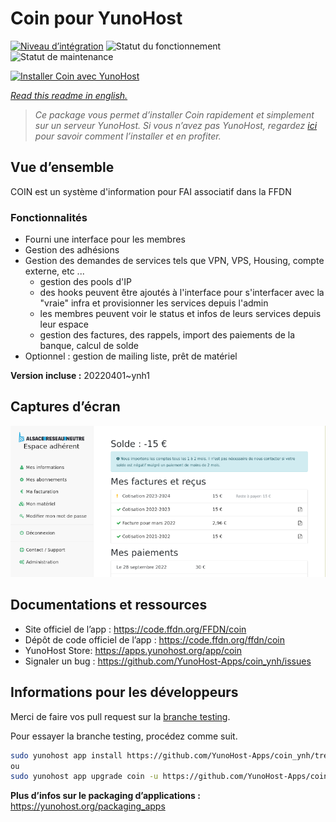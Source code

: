 <!--
N.B.: This README was automatically generated by https://github.com/YunoHost/apps/tree/master/tools/README-generator
It shall NOT be edited by hand.
-->

# Coin pour YunoHost

[![Niveau d’intégration](https://dash.yunohost.org/integration/coin.svg)](https://dash.yunohost.org/appci/app/coin) ![Statut du fonctionnement](https://ci-apps.yunohost.org/ci/badges/coin.status.svg) ![Statut de maintenance](https://ci-apps.yunohost.org/ci/badges/coin.maintain.svg)

[![Installer Coin avec YunoHost](https://install-app.yunohost.org/install-with-yunohost.svg)](https://install-app.yunohost.org/?app=coin)

*[Read this readme in english.](./README.md)*

> *Ce package vous permet d’installer Coin rapidement et simplement sur un serveur YunoHost.
Si vous n’avez pas YunoHost, regardez [ici](https://yunohost.org/#/install) pour savoir comment l’installer et en profiter.*

## Vue d’ensemble

COIN est un système d'information pour FAI associatif dans la FFDN

### Fonctionnalités

- Fourni une interface pour les membres
- Gestion des adhésions
- Gestion des demandes de services tels que VPN, VPS, Housing, compte externe, etc ...
    - gestion des pools d'IP
    - des hooks peuvent être ajoutés à l'interface pour s'interfacer avec la "vraie" infra et provisionner les services depuis l'admin
    - les membres peuvent voir le status et infos de leurs services depuis leur espace
    - gestion des factures, des rappels, import des paiements de la banque, calcul de solde
- Optionnel : gestion de mailing liste, prêt de matériel


**Version incluse :** 20220401~ynh1

## Captures d’écran

![Capture d’écran de Coin](./doc/screenshots/screenshot.png)

## Documentations et ressources

* Site officiel de l’app : <https://code.ffdn.org/FFDN/coin>
* Dépôt de code officiel de l’app : <https://code.ffdn.org/ffdn/coin>
* YunoHost Store: <https://apps.yunohost.org/app/coin>
* Signaler un bug : <https://github.com/YunoHost-Apps/coin_ynh/issues>

## Informations pour les développeurs

Merci de faire vos pull request sur la [branche testing](https://github.com/YunoHost-Apps/coin_ynh/tree/testing).

Pour essayer la branche testing, procédez comme suit.

``` bash
sudo yunohost app install https://github.com/YunoHost-Apps/coin_ynh/tree/testing --debug
ou
sudo yunohost app upgrade coin -u https://github.com/YunoHost-Apps/coin_ynh/tree/testing --debug
```

**Plus d’infos sur le packaging d’applications :** <https://yunohost.org/packaging_apps>